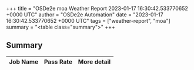 +++
title = "OSDe2e moa Weather Report 2023-01-17 16:30:42.533770652 +0000 UTC"
author = "OSDe2e Automation"
date = "2023-01-17 16:30:42.533770652 +0000 UTC"
tags = ["weather-report", "moa"]
summary = "<table class=\"summary\"></table>"
+++
## Summary

| Job Name | Pass Rate | More detail |
|----------|-----------|-------------|




